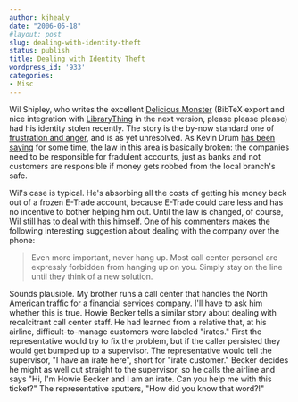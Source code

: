 ```yaml
---
author: kjhealy
date: "2006-05-18"
#layout: post
slug: dealing-with-identity-theft
status: publish
title: Dealing with Identity Theft
wordpress_id: '933'
categories:
- Misc
---
```


Wil Shipley, who writes the excellent [Delicious Monster](http://crookedtimber.org/2004/11/13/delicious-monster/) (BibTeX export and nice integration with [LibraryThing](http://www.librarything.com/) in the next version, please please please) had his identity stolen recently. The story is the by-now standard one of [frustration and anger](http://wilshipley.com/blog/2006/05/etheft-etrade.html), and is as yet unresolved. As Kevin Drum [has been saying](http://www.washingtonmonthly.com/features/2005/0512.drum.html) for some time, the law in this area is basically broken: the companies need to be responsible for fradulent accounts, just as banks and not customers are responsible if money gets robbed from the local branch's safe.

Wil's case is typical. He's absorbing all the costs of getting his money back out of a frozen E-Trade account, because E-Trade could care less and has no incentive to bother helping him out. Until the law is changed, of course, Wil still has to deal with this himself. One of his commenters makes the following interesting suggestion about dealing with the company over the phone:

> Even more important, never hang up. Most call center personel are expressly forbidden from hanging up on you. Simply stay on the line until they think of a new solution.

Sounds plausible. My brother runs a call center that handles the North American traffic for a financial services company. I'll have to ask him whether this is true. Howie Becker tells a similar story about dealing with recalcitrant call center staff. He had learned from a relative that, at his airline, difficult-to-manage customers were labeled "irates." First the representative would try to fix the problem, but if the caller persisted they would get bumped up to a supervisor. The representative would tell the supervisor, "I have an irate here", short for "irate customer." Becker decides he might as well cut straight to the supervisor, so he calls the airline and says "Hi, I'm Howie Becker and I am an irate. Can you help me with this ticket?" The representative sputters, "How did you know that word?!"
